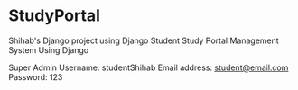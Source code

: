 # StudyPortal
Shihab's Django project using Django
Student Study Portal Management System Using Django

Super Admin
Username: studentShihab
Email address: student@email.com
Password: 123